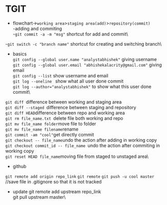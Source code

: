 # TGIT

- flowchart->`working area`>`staging area(add)`>`repository(commit)`\
-adding and commiting\
-`git commit -a -m "msg"` shortcut for add and commit\

-`git switch -c "branch name"` shortcut for creating and switching branch\

- basics\
`git config --global user.name "analystabhishek"` giving username\
`git config --global user.email "abhishekalacrity@gmail.com"` giving email\
`git config --list` show username and email\
`git log --oneline `  show what all user done commit\
`git log --author="analystabhishek"` to show what this user done commit\



`git diff `difference between working and staging area\
`git diff --staged `difference between staging and repository\
`git diff HEAD`difference between repo and working area\
`git rm file_name.txt `delete file both working and repo\
`git mv file_name folder`move file to folder\
`git mv file_name filename`rename \
`git commit -am "cool"`get directly commit\
`git checkout -- file_name`undo the action after adding in working copy \
`git checkout commit_id -- file_name `undo the action after commiting in working copy \
`git reset HEAD file_name`moving file from staged to unstaged area\


- github

`git remote add origin repo_link`
`git remote`
`git push -u cool master`
//save file in .gitignore so that it is not tracked



- update 
git remote add upstream repo_link\
git pull upstream master\

